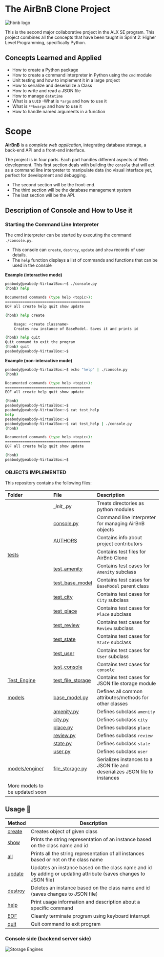 # The AirBnB Clone Project

![hbnb logo](https://user-images.githubusercontent.com/88311316/151070609-19608294-829e-408b-b2b3-5d1f2873f1e3.png)


This is the second major collaborative project in the ALX SE program. This project combines all the concepts that have been taught in Sprint 2: Higher Level Programming, specifically Python.


## Concepts Learned and Applied

- How to create a Python package
- How to create a command interpreter in Python using the `cmd` module
- Unit testing and how to implement it in a large project
- How to serialize and deserialize a Class
- How to write and read a JSON file
- How to manage `datetime`
- What is a `UUID`
-What is `*args` and how to use it
- What is `**kwargs` and how to use it
- How to handle named arguments in a function


# Scope

**AirBnB** is a *complete web application*, integrating database storage, a back-end API and a front-end interface.

The project is in four parts. Each part handles different aspects of Web development.
This first section deals with building the `console` that will act as a command line interpreter to manipulate data (no visual interface yet, perfect for development and debugging.

- The second section will be the front-end.
- The third section will be the database management system
- The last section will be the API.

## Description of Console and How to Use it

### Starting the Command Line Interpreter

The cmd interpreter can be started by executing the command `./console.py`.
- This console can `create`, `destroy`, `update` and `show` records of user details.
- The `help` function displays a list of commands and functions that can be used in the console

**Example (interactive mode)**
```bash
peabody@peabody-VirtualBox:~$ ./console.py
(hbnb) help

Documented commands (type help <topic>):
=======================================
EOF all create help quit show update

(hbnb) help create

	Usage: <create classname>
	Creates new instance of BaseModel. Saves it and prints id

(hbnb) help quit
Quit command to exit the program
(hbnb) quit
peabody@peabody-VirtualBox:~$
```

**Example (non-interactive mode)**
```bash
peabody@peabody-VirtualBox:~$ echo "help" | ./console.py
(hbnb)

Documented commands (type help <topic>):
=======================================
EOF all create help quit show update

(hbnb)
peabody@peabody-VirtualBox:~$
peabody@peabody-VirtualBox:~$ cat test_help
help
peabody@peabody-VirtualBox:~$
peabody@peabody-VirtualBox:~$ cat test_help | ./console.py
(hbnb)

Documented commands (type help <topic>):
=======================================
EOF all create help quit show update

(hbnb)
peabody@peabody-VirtualBox:~$
```


### OBJECTS IMPLEMENTED
This repository contains the following files:

| **Folder** | **File** | **Description** |
| :--- | :--- | :--- |
| | \__init__.py | Treats directories as python modules |
| | [console.py](./console.py)  | Command line Interpreter for managing AirBnB objects |
| | [AUTHORS](./AUTHORS) | Contains info about project contributors |
| [tests](./tests/test_models) |  | Contains test files for AirBnb Clone |
| | [test_amenity](./tests/test_models/test_amenity.py) | Contains test cases for `Amenity` subclass |
| | [test_base_model](./tests/test_models/test_base_model) | Contains test cases for `BaseModel` parent class |
| | [test_city](./tests/test_models/test_city) | Contains test cases for `City` subclass |
| | [test_place](./tests/test_models/test_place) | Contains test cases for `Place` subclass |
| | [test_review](./tests/test_models/test_review) | Contains test cases for `Review` subclass |
| | [test_state](./tests/test_models/test_state) | Contains test cases for `State` subclass |
| | [test_user](./tests/test_models/test_user) | Contains test cases for `User` subclass |
| | [test_console](./tests/test_console.py) | Contains test cases for `console` |
| [Test_Engine](./tests/test_models/test_engine/) | [test_file_storage](./tests/test_models/test_engine/test_file_storage.py) | Contains test cases for JSON file storage module |
| [models](./models) | [base_model.py](./models/base_model.py) | Defines all common attributes/methods for other classes |
|  | [amenity.py](./models/amenity.py) | Defines subclass `amenity` |
|  | [city.py](./models/city.py) | Defines subclass `city` |
|  | [place.py](./models/place.py) | Defines subclass `place` |
|  | [review.py](./models/review.py) | Defines subclass `review` |
|  | [state.py](./models/state.py) | Defines subclass `state` |
|  | [user.py](./models/user.py) | Defines subclass `user` |
| [models/engine/](./models/engine) | [file_storage.py](./models/engine/file_storage.py) | Serializes instances to a JSON file and deserializes JSON file to instances |
| More models to be updated soon |

## Usage :wrench:
|  **Method**  |  **Description**  |
| ------------ | ----------------- |
| [create](./console.py) | Creates object of given class |
| [show](./console.py)   | Prints the string representation of an instance based on the class name and id |
| [all](./console.py)    | Prints all the string representation of all instances based or not on the class name |
| [update](./console.py) | Updates an instance based on the class name and id by adding or updating attribute (saves changes to JSON file) |
| [destroy](./console.py) | Deletes an instance based on the class name and id (saves changes to JSON file) |
| [help](./console.py) | Print usage information and description about a specific command |
| [EOF](./console.py) | Cleanly terminate program using keyboard interrupt |
| [quit](./console.py) | Quit command to exit program |


### Console side (backend server side)
![Storage Engines](https://imgs.search.brave.com/b1DFPRHyUwm2FEudVI2LIE7brnCaQ2KLGPdVQ7cEoyM/rs:fit:1200:669:1/g:ce/aHR0cHM6Ly91c2Vy/LWltYWdlcy5naXRo/dWJ1c2VyY29udGVu/dC5jb20vOTM3NzI3/NzUvMTgzMDMwMjAy/LTdmZTk4Y2VhLTIw/YTUtNGRhNi05MDIz/LTAxODc1MmJkYzQw/NS5wbmc)
